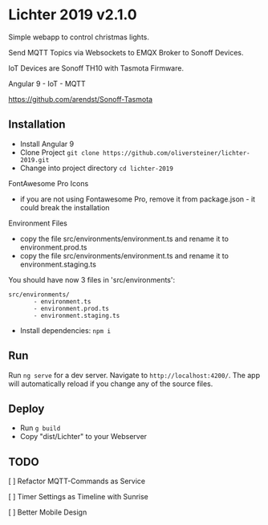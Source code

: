 # Lichter 2019 v2.1.0

Simple webapp to control christmas lights.

Send MQTT Topics via Websockets to EMQX Broker to Sonoff Devices.

IoT Devices are Sonoff TH10 with Tasmota Firmware.

Angular 9 - IoT -  MQTT

https://github.com/arendst/Sonoff-Tasmota



## Installation
- Install Angular 9
- Clone Project `git clone https://github.com/oliversteiner/lichter-2019.git`
- Change into project directory `cd lichter-2019`

FontAwesome Pro Icons
- if you are not using Fontawesome Pro, remove it from package.json - it could break the installation

Environment Files
- copy the file src/environments/environment.ts and rename it to environment.prod.ts
- copy the file src/environments/environment.ts and rename it to environment.staging.ts

You should have now 3 files in 'src/environments':
```
src/environments/
       - environment.ts
       - environment.prod.ts
       - environment.staging.ts
```
- Install dependencies: `npm i`


## Run 
Run `ng serve` for a dev server. 
Navigate to `http://localhost:4200/`. 
The app will automatically reload if you change any of the source files.

## Deploy
- Run `g build`
- Copy "dist/Lichter" to your Webserver


## TODO

[ ] Refactor MQTT-Commands as Service

[ ] Timer Settings as Timeline with Sunrise

[ ] Better Mobile Design
